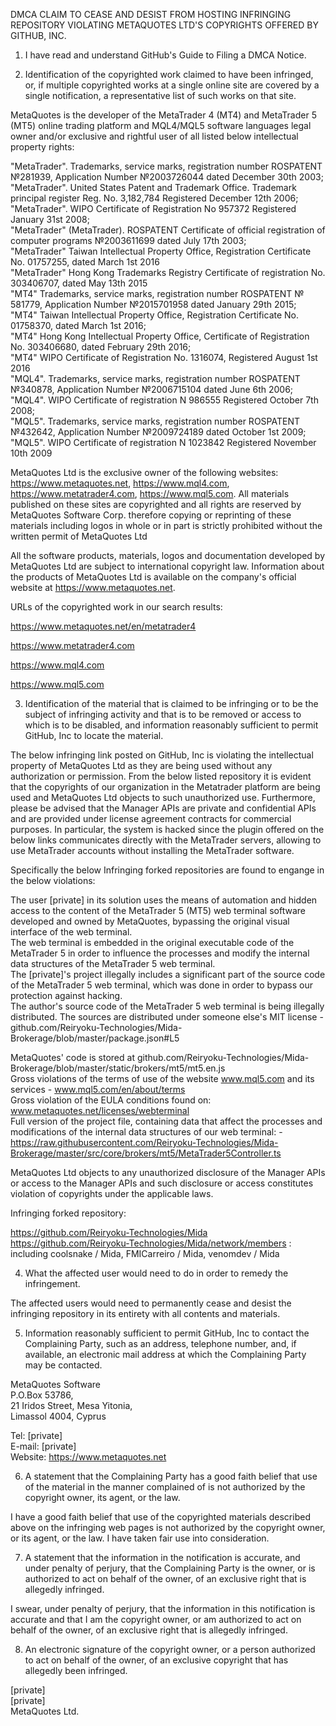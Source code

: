 DMCA CLAIM TO CEASE AND DESIST FROM HOSTING INFRINGING REPOSITORY VIOLATING METAQUOTES LTD'S COPYRIGHTS OFFERED BY GITHUB, INC.

1. I have read and understand GitHub's Guide to Filing a DMCA Notice.

2. Identification of the copyrighted work claimed to have been infringed, or, if multiple copyrighted works at a single online site are covered by a single notification, a representative list of such works on that site.

MetaQuotes is the developer of the MetaTrader 4 (MT4) and MetaTrader 5 (MT5) online trading platform and MQL4/MQL5 software languages legal owner and/or exclusive and rightful user of all listed below intellectual property rights:

"MetaTrader". Trademarks, service marks, registration number ROSPATENT №281939, Application Number №2003726044 dated December 30th  2003;  
"MetaTrader". United States Patent and Trademark Office. Trademark principal register Reg. No. 3,182,784 Registered December 12th  2006;  
"MetaTrader". WIPO Certificate of Registration No  957372 Registered January 31st  2008;  
"MetaTrader" (MetaTrader). ROSPATENT Certificate of official registration of computer programs №2003611699 dated July 17th  2003;  
"MetaTrader"  Taiwan Intellectual Property Office, Registration Certificate No. 01757255, dated March 1st  2016      
"MetaTrader" Hong Kong Trademarks Registry Certificate of registration No. 303406707, dated May 13th   2015  
"MT4" Trademarks, service marks, registration number ROSPATENT № 581779, Application Number №2015701958 dated January 29th  2015;  
"MT4" Taiwan Intellectual Property Office, Registration Certificate No. 01758370, dated March 1st  2016;  
"MT4" Hong Kong Intellectual Property Office, Certificate of Registration No. 303406680, dated February 29th  2016;  
"MT4" WIPO Certificate of Registration No. 1316074, Registered August 1st 2016  
"MQL4". Trademarks, service marks, registration number ROSPATENT №340878, Application Number №2006715104 dated June 6th 2006;  
"MQL4". WIPO Certificate of registration N 986555 Registered October 7th  2008;  
"MQL5". Trademarks, service marks, registration number ROSPATENT №432642, Application Number №2009724189 dated October 1st 2009;  
"MQL5". WIPO Certificate of registration N 1023842 Registered November 10th 2009  

MetaQuotes Ltd is the exclusive owner of the following websites: https://www.metaquotes.net, https://www.mql4.com, https://www.metatrader4.com, https://www.mql5.com. All materials published on these sites are copyrighted and all rights are reserved by MetaQuotes Software Corp. therefore copying or reprinting of these materials including logos in whole or in part is strictly prohibited without the written permit of MetaQuotes Ltd

All the software products, materials, logos and documentation developed by MetaQuotes Ltd are subject to international copyright law. Information about the products of MetaQuotes Ltd is available on the company's official website at https://www.metaquotes.net.

URLs of the copyrighted work in our search results:

https://www.metaquotes.net/en/metatrader4

https://www.metatrader4.com

https://www.mql4.com

https://www.mql5.com

3. Identification of the material that is claimed to be infringing or to be the subject of infringing activity and that is to be removed or access to which is to be disabled, and information reasonably sufficient to permit GitHub, Inc to locate the material.

The below infringing link posted on GitHub, Inc is violating the intellectual property of MetaQuotes Ltd as they are being used without any authorization or permission. From the below listed repository it is evident that the copyrights of our organization in the Metatrader platform are being used and MetaQuotes Ltd objects to such unauthorized use.  Furthermore, please be advised that the Manager APIs are private and confidential APIs and are provided under license agreement contracts for commercial purposes. In particular, the system is hacked since the plugin offered on the below links communicates directly with the MetaTrader servers, allowing to use MetaTrader accounts without installing the MetaTrader software.

Specifically the below Infringing forked repositories are found to engange in the below violations:

The user [private] in its solution uses the means of automation and hidden access to the content of the MetaTrader 5 (MT5) web terminal software developed and owned by MetaQuotes, bypassing the original visual interface of the web terminal.  
The web terminal is embedded in the original executable code of the MetaTrader 5 in order to influence the processes and modify the internal data structures of the MetaTrader 5 web terminal.  
The [private]'s project illegally includes a significant part of the source code of the MetaTrader 5 web terminal, which was done in order to bypass our protection against hacking.  
The author's source code of the MetaTrader 5 web terminal is being illegally distributed. The sources are distributed under someone else's MIT license - github.com/Reiryoku-Technologies/Mida-Brokerage/blob/master/package.json#L5


MetaQuotes' code is stored at github.com/Reiryoku-Technologies/Mida-Brokerage/blob/master/static/brokers/mt5/mt5.en.js  
Gross violations of the terms of use of the website www.mql5.com and its services - www.mql5.com/en/about/terms  
Gross violation of the EULA conditions found on: www.metaquotes.net/licenses/webterminal  
Full version of the project file, containing data that affect the processes and modifications of the internal data structures of our web terminal: - https://raw.githubusercontent.com/Reiryoku-Technologies/Mida-Brokerage/master/src/core/brokers/mt5/MetaTrader5Controller.ts



MetaQuotes Ltd objects to any unauthorized disclosure of the Manager APIs or access to the Manager APIs and such disclosure or access constitutes violation of copyrights under the applicable laws.

Infringing forked repository:

https://github.com/Reiryoku-Technologies/Mida  
https://github.com/Reiryoku-Technologies/Mida/network/members : including coolsnake / Mida, FMICarreiro / Mida, venomdev / Mida  

4. What the affected user would need to do in order to remedy the infringement.

‌The affected users would need to permanently cease and desist the infringing repository in its entirety with all contents and materials.

5. Information reasonably sufficient to permit GitHub, Inc to contact the Complaining Party, such as an address, telephone number, and, if available, an electronic mail address at which the Complaining Party may be contacted.

MetaQuotes Software  
P.O.Box 53786,  
21 Iridos Street, Mesa Yitonia,  
Limassol 4004, Cyprus

Tel: [private]  
E-mail: [private]  
Website: https://www.metaquotes.net

6. A statement that the Complaining Party has a good faith belief that use of the material in the manner complained of is not authorized by the copyright owner, its agent, or the law.

I have a good faith belief that use of the copyrighted materials described above on the infringing web pages is not authorized by the copyright owner, or its agent, or the law. I have taken fair use into consideration.

7. A statement that the information in the notification is accurate, and under penalty of perjury, that the Complaining Party is the owner, or is authorized to act on behalf of the owner, of an exclusive right that is allegedly infringed.

I swear, under penalty of perjury, that the information in this notification is accurate and that I am the copyright owner, or am authorized to act on behalf of the owner, of an exclusive right that is allegedly infringed.


8. An electronic signature of the copyright owner, or a person authorized to act on behalf of the owner, of an exclusive copyright that has allegedly been infringed.

[private]  
[private]  
MetaQuotes Ltd.
